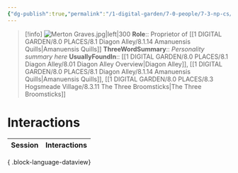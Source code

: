 ```yaml
---
{"dg-publish":true,"permalink":"/1-digital-garden/7-0-people/7-3-np-cs/merton-graves/","tags":["#person","#diagon-alley","#diagon-alley-resident","#shopkeeper"]}
---
```


>[!info] 
>![Merton Graves.jpg|left|300](/img/user/1%20DIGITAL%20GARDEN/7.0%20PEOPLE/7.3%20NPCs/Headshots/Merton%20Graves.jpg)
>**Role**:: Proprietor of [[1 DIGITAL GARDEN/8.0 PLACES/8.1 Diagon Alley/8.1.14 Amanuensis Quills\|Amanuensis Quills]]
>**ThreeWordSummary**:: *Personality summary here*
>**UsuallyFoundIn**:: [[1 DIGITAL GARDEN/8.0 PLACES/8.1 Diagon Alley/8.01 Diagon Alley Overview\|Diagon Alley]], [[1 DIGITAL GARDEN/8.0 PLACES/8.1 Diagon Alley/8.1.14 Amanuensis Quills\|Amanuensis Quills]], [[1 DIGITAL GARDEN/8.0 PLACES/8.3 Hogsmeade Village/8.3.11 The Three Broomsticks\|The Three Broomsticks]]

# Interactions

| Session | Interactions |
| ------- | ------------ |

{ .block-language-dataview}
